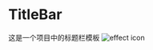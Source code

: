 # TitleBar
这是一个项目中的标题栏模板
![effect icon](https://github.com/wangjinggithub/TitleBar/blob/master/effect/device-2016-09-08-150529.png)
